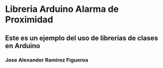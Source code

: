 # Libreria Arduino Alarma de Proximidad
## Este es un ejemplo del uso de librerias de clases en Arduino


### Jose Alexander Ramirez Figueroa
